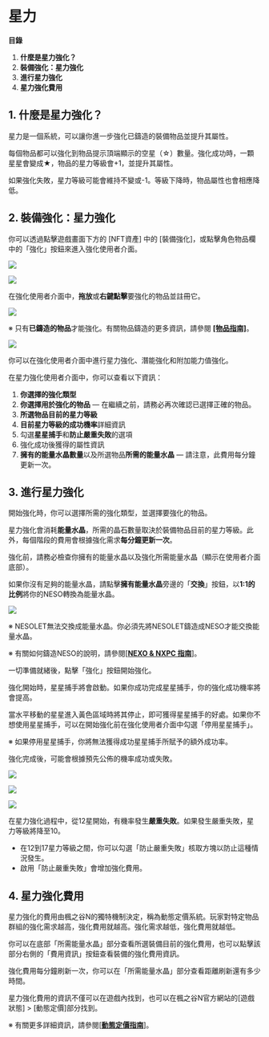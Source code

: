 # 星力

**目錄**

1.  **什麼是星力強化？**
2.  **裝備強化：星力強化**
3.  **進行星力強化**
4.  **星力強化費用**
## 1. 什麼是星力強化？

星力是一個系統，可以讓你進一步強化已鑄造的裝備物品並提升其屬性。

每個物品都可以強化到物品提示頂端顯示的空星（☆）數量。強化成功時，一顆星星會變成★，物品的星力等級會+1，並提升其屬性。

如果強化失敗，星力等級可能會維持不變或-1。等級下降時，物品屬性也會相應降低。

## 2. 裝備強化：星力強化

你可以透過點擊遊戲畫面下方的 \[NFT資產] 中的 \[裝備強化]，或點擊角色物品欄中的「強化」按鈕來進入強化使用者介面。

![](https://aliceric27s-organization.gitbook.io/images/msn-101/beginners-guide/enhancement/image_1747236292299_457.png)

![](https://aliceric27s-organization.gitbook.io/images/msn-101/beginners-guide/enhancement/image_1747236292299_877.png)

在強化使用者介面中，**拖放**或**右鍵點擊**要強化的物品並註冊它。

![](https://aliceric27s-organization.gitbook.io/images/msn-101/beginners-guide/enhancement/image_1747236292299_372.png)

※ 只有**已鑄造的物品**才能強化。有關物品鑄造的更多資訊，請參閱 [**\[物品指南\]**](https://docs.maplestoryn.io/msn-101/beginners-guide/item-and-equipment/items)。

![](https://aliceric27s-organization.gitbook.io/images/msn-101/beginners-guide/enhancement/image_1747236292299_753.png)

你可以在強化使用者介面中進行星力強化、潛能強化和附加能力值強化。

在星力強化使用者介面中，你可以查看以下資訊：

1.  **你選擇的強化類型**
2.  **你選擇用於強化的物品** — 在繼續之前，請務必再次確認已選擇正確的物品。
3.  **所選物品目前的星力等級**
4.  **目前星力等級的成功機率**詳細資訊
5.  勾選**星星捕手**和**防止嚴重失敗**的選項
6.  強化成功後獲得的屬性資訊
7.  **擁有的能量水晶數量**以及所選物品**所需的能量水晶** — 請注意，此費用每分鐘更新一次。
## 3. 進行星力強化

開始強化時，你可以選擇所需的強化類型，並選擇要強化的物品。

星力強化會消耗**能量水晶**，所需的晶石數量取決於裝備物品目前的星力等級。此外，每個階段的費用會根據強化需求**每分鐘更新一次**。

強化前，請務必檢查你擁有的能量水晶以及強化所需能量水晶（顯示在使用者介面底部）。

如果你沒有足夠的能量水晶，請點擊**擁有能量水晶**旁邊的「**交換**」按鈕，以**1:1的比例**將你的NESO轉換為能量水晶。

![](https://aliceric27s-organization.gitbook.io/images/msn-101/beginners-guide/enhancement/image_1747236292299_194.png)

※ NESOLET無法交換成能量水晶。你必須先將NESOLET鑄造成NESO才能交換能量水晶。

※ 有關如何鑄造NESO的說明，請參閱\[[**NEXO & NXPC 指南**](/msn-101/learn-more/neso-and-nxpc)\]。

一切準備就緒後，點擊「強化」按鈕開始強化。

強化開始時，星星捕手將會啟動。如果你成功完成星星捕手，你的強化成功機率將會提高。

當水平移動的星星進入黃色區域時將其停止，即可獲得星星捕手的好處。如果你不想使用星星捕手，可以在開始強化前在強化使用者介面中勾選「停用星星捕手」。

※ 如果停用星星捕手，你將無法獲得成功星星捕手所賦予的額外成功率。

強化完成後，可能會根據預先公佈的機率成功或失敗。

![](https://aliceric27s-organization.gitbook.io/images/msn-101/beginners-guide/enhancement/image_1747236292299_653.png)

![](https://aliceric27s-organization.gitbook.io/images/msn-101/beginners-guide/enhancement/image_1747236292299_714.png)

![](https://aliceric27s-organization.gitbook.io/images/msn-101/beginners-guide/enhancement/image_1747236292299_549.png)

在星力強化過程中，從12星開始，有機率發生**嚴重失敗**。如果發生嚴重失敗，星力等級將降至10。

*   在12到17星力等級之間，你可以勾選「防止嚴重失敗」核取方塊以防止這種情況發生。
*   啟用「防止嚴重失敗」會增加強化費用。
## 4. 星力強化費用

星力強化的費用由楓之谷N的獨特機制決定，稱為動態定價系統。玩家對特定物品群組的強化需求越高，強化費用就越高。強化需求越低，強化費用就越低。

你可以在底部「所需能量水晶」部分查看所選裝備目前的強化費用，也可以點擊該部分右側的「費用資訊」按鈕查看裝備的強化費用資訊。

強化費用每分鐘刷新一次，你可以在「所需能量水晶」部分查看距離刷新還有多少時間。

星力強化費用的資訊不僅可以在遊戲內找到，也可以在楓之谷N官方網站的\[遊戲狀態\] > \[動態定價\]部分找到。

※ 有關更多詳細資訊，請參閱\[[**動態定價指南**](https://docs.maplestoryn.io/msn-101/learn-more/dynamic-pricing)\]。